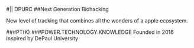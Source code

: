 #|| DPURC
##Next Generation Biohacking

New level of tracking that combines all the wonders of a apple ecosystem.



###PT(K)
###POWER.TECHNOLOGY.KNOWLEDGE
Founded in 2016
Inspired by DePaul University
